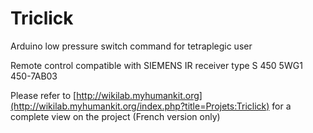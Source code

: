 # Triclick
Arduino low pressure switch command for  tetraplegic user

Remote control compatible with SIEMENS IR receiver type S 450 5WG1 450-7AB03

Please refer to [http://wikilab.myhumankit.org](http://wikilab.myhumankit.org/index.php?title=Projets:Triclick) for a complete view on the project
(French version only)
